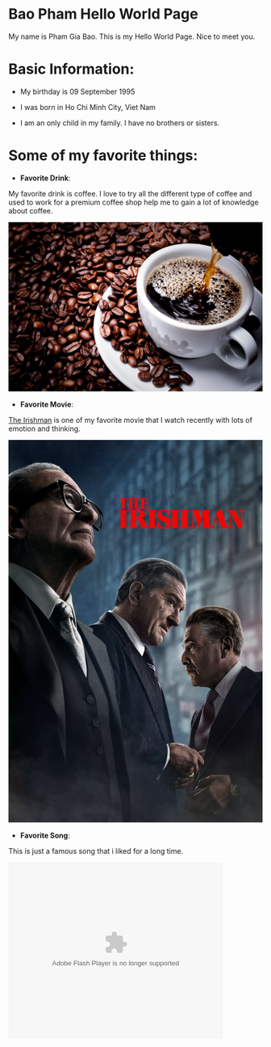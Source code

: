 # Bao Pham Hello World Page

My name is Pham Gia Bao. This is my Hello World Page. Nice to meet you.

# Basic Information:

+ My birthday is 09 September 1995

+ I was born in Ho Chi Minh City, Viet Nam 

+ I am an only child in my family. I have no brothers or sisters.

# Some of my favorite things:

- **Favorite Drink**:

My favorite drink is coffee. I love to try all the different type of coffee and used to work for a premium coffee shop help me to gain a lot of knowledge about coffee.

![Image description](https://github.com/XyonPham/hello-world/blob/master/Coffee.jpg)

- **Favorite Movie**:

[The Irishman](https://www.themoviedb.org/movie/398978-the-irishman?language=en-US) is one of my favorite movie that I watch recently with lots of emotion and thinking.

![Image description](https://github.com/XyonPham/hello-world/blob/master/The%20Irishman%20Poster.jpg)

- **Favorite Song**:

This is just a famous song that i liked for a long time.

<object width="425" height="350">
  <param name="movie" value="https://www.youtube.com/watch?v=EkHTsc9PU2A" />
  <param name="wmode" value="transparent" />
  <embed src="https://www.youtube.com/watch?v=EkHTsc9PU2A"
         type="application/x-shockwave-flash"
         wmode="transparent" width="425" height="350" />
</object>




